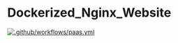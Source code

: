 # Dockerized_Nginx_Website


[![.github/workflows/paas.yml](https://github.com/Daniel-Perrinez/Dockerized_Nginx_Website/actions/workflows/paas.yml/badge.svg?branch=main)](https://github.com/Daniel-Perrinez/Dockerized_Nginx_Website/actions/workflows/paas.yml)
